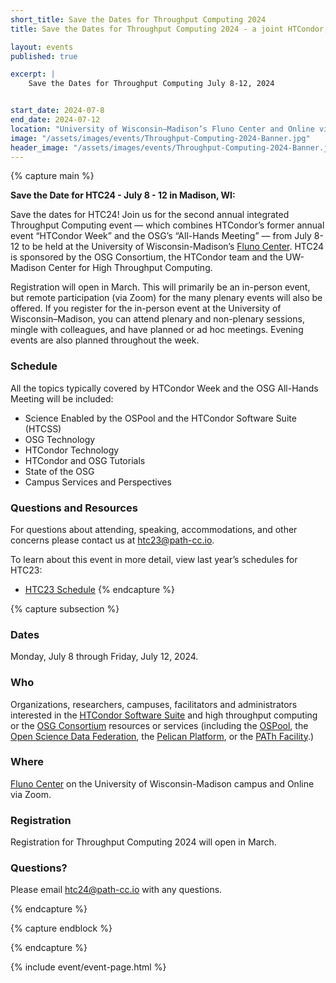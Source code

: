 ```yaml
---
short_title: Save the Dates for Throughput Computing 2024
title: Save the Dates for Throughput Computing 2024 - a joint HTCondor, CHTC & OSG event

layout: events
published: true

excerpt: |
    Save the Dates for Throughput Computing July 8-12, 2024


start_date: 2024-07-8
end_date: 2024-07-12
location: "University of Wisconsin–Madison’s Fluno Center and Online via Zoom"
image: "/assets/images/events/Throughput-Computing-2024-Banner.jpg"
header_image: "/assets/images/events/Throughput-Computing-2024-Banner.jpg"
---
```


{% capture main %}

**Save the Date for HTC24 - July 8 - 12 in Madison, WI:** 

Save the dates for HTC24! Join us for the second annual integrated Throughput Computing event — which combines HTCondor’s former annual event “HTCondor Week” and the OSG’s “All-Hands Meeting” — from July 8-12 to be held at the University of Wisconsin-Madison’s [Fluno Center](https://fluno.com/). HTC24 is sponsored by the OSG Consortium, the HTCondor team and the UW-Madison Center for High Throughput Computing. 


Registration will open in March. This will primarily be an in-person event, but remote participation (via Zoom) for the many plenary events will also be offered.
If you register for the in-person event at the University of Wisconsin–Madison, you can attend plenary and non-plenary sessions, mingle with colleagues, and have planned or ad hoc meetings. Evening events are also planned throughout the week.


### Schedule

All the topics typically covered by HTCondor Week and the OSG All-Hands Meeting will be included:

- Science Enabled by the OSPool and the HTCondor Software Suite (HTCSS)
- OSG Technology
- HTCondor Technology
- HTCondor and OSG Tutorials
- State of the OSG
- Campus  Services and Perspectives


### Questions and Resources

For questions about attending, speaking, accommodations, and other concerns please contact us at [htc23@path-cc.io](mailto:htc23@path-cc.io).

To learn about this event in more detail, view last year’s schedules for HTC23:

- [HTC23 Schedule](https://agenda.hep.wisc.edu/event/2014/timetable/#all.detailed)
{% endcapture %}


{% capture subsection %}
### Dates

Monday, July 8 through Friday, July 12, 2024.

### Who

Organizations, researchers, campuses, facilitators and administrators interested in the [HTCondor Software Suite](https://htcondor.org) and high throughput computing or the [OSG Consortium](https://osg-htc.org/) resources or services (including the [OSPool](https://osg-htc.org/services/open_science_pool.html), the [Open Science Data Federation](https://osg-htc.org/services/osdf.html), the [Pelican Platform](https://pelicanplatform.org/), or the [PATh Facility](https://path-cc.io/facility/).)

### Where

[Fluno Center](https://fluno.com/) on the University of Wisconsin-Madison campus and Online via Zoom.

### Registration

Registration for Throughput Computing 2024 will open in March. 

### Questions?

Please email [htc24@path-cc.io](mailto:htc24@path-cc.io) with any questions.

{% endcapture %}

{% capture endblock %}


{% endcapture %}

{% include event/event-page.html %}
